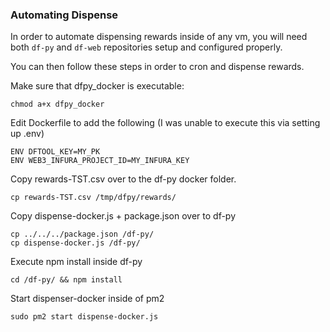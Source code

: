 ### Automating Dispense
In order to automate dispensing rewards inside of any vm, you will need both `df-py` and `df-web` repositories setup and configured properly.

You can then follow these steps in order to cron and dispense rewards. 


Make sure that dfpy_docker is executable: 
```
chmod a+x dfpy_docker
```
Edit Dockerfile to add the following (I was unable to execute this via setting up .env)
```
ENV DFTOOL_KEY=MY_PK
ENV WEB3_INFURA_PROJECT_ID=MY_INFURA_KEY
```
Copy rewards-TST.csv over to the df-py docker folder.
 ```
 cp rewards-TST.csv /tmp/dfpy/rewards/
```
Copy dispense-docker.js + package.json over to df-py
```
cp ../../../package.json /df-py/
cp dispense-docker.js /df-py/
```
Execute npm install inside df-py
```
cd /df-py/ && npm install
```
Start dispenser-docker inside of pm2
```
sudo pm2 start dispense-docker.js
```
